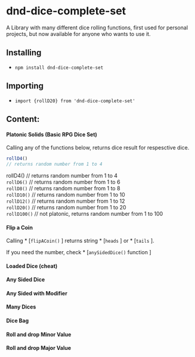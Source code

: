 # dnd-dice-complete-set

A Library with many different dice rolling functions, first used for personal projects, but now available for anyone who wants to use it.

## Installing
  
* `npm install dnd-dice-complete-set`

## Importing

* `import {rollD20} from 'dnd-dice-complete-set'`

## Content:

#### Platonic Solids (Basic RPG Dice Set)
  
Calling any of the functions below, returns dice result for respesctive dice.

```javascript
rollD4() 
// returns random number from 1 to 4  
```
rollD4() // returns random number from 1 to 4  
`rollD6()` // returns random number from 1 to 6  
`rollD8()` // returns random number from 1 to 8  
`rollD10()` // returns random number from 1 to 10  
`rollD12()` // returns random number from 1 to 12  
`rollD20()` // returns random number from 1 to 20  
`rollD100()` // not platonic, returns random number from 1 to 100  
  
#### Flip a Coin  
  
Calling * [`flipACoin()` ] returns string * [`heads` ] or * [`tails` ].

If you need the number, check * [`anySidedDice()` function ] 
  
#### Loaded Dice (cheat)
  


#### Any Sided Dice
#### Any Sided with Modifier
#### Many Dices
#### Dice Bag
#### Roll and drop Minor Value
#### Roll and drop Major Value